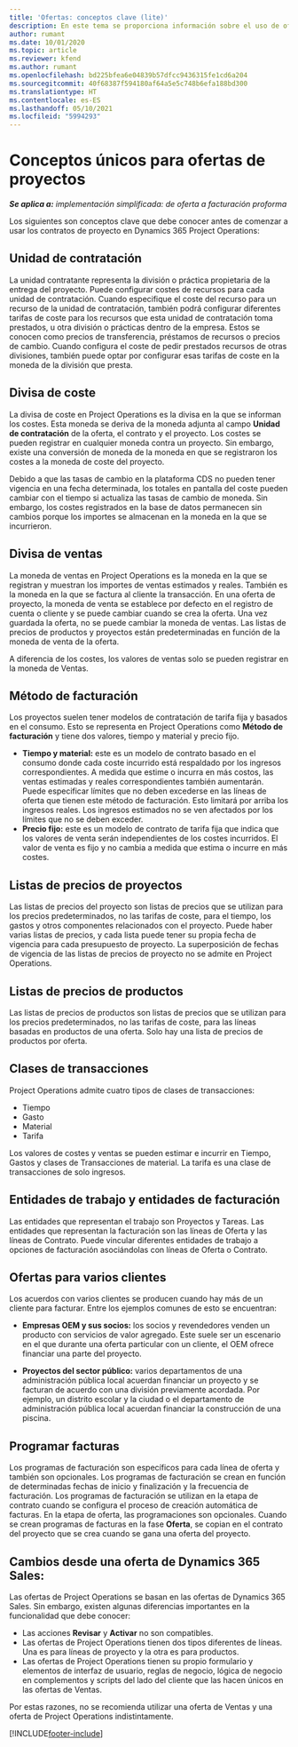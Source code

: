 ```yaml
---
title: 'Ofertas: conceptos clave (lite)'
description: En este tema se proporciona información sobre el uso de ofertas de proyectos en Project Operations.
author: rumant
ms.date: 10/01/2020
ms.topic: article
ms.reviewer: kfend
ms.author: rumant
ms.openlocfilehash: bd225bfea6e04839b57dfcc9436315fe1cd6a204
ms.sourcegitcommit: 40f68387f594180af64a5e5c748b6efa188bd300
ms.translationtype: HT
ms.contentlocale: es-ES
ms.lasthandoff: 05/10/2021
ms.locfileid: "5994293"
---
```

# <a name="concepts-unique-to-project-quotes"></a>Conceptos únicos para ofertas de proyectos

_**Se aplica a:** implementación simplificada: de oferta a facturación proforma_


Los siguientes son conceptos clave que debe conocer antes de comenzar a usar los contratos de proyecto en Dynamics 365 Project Operations:

## <a name="contracting-unit"></a>Unidad de contratación

La unidad contratante representa la división o práctica propietaria de la entrega del proyecto. Puede configurar costes de recursos para cada unidad de contratación. Cuando especifique el coste del recurso para un recurso de la unidad de contratación, también podrá configurar diferentes tarifas de coste para los recursos que esta unidad de contratación toma prestados, u otra división o prácticas dentro de la empresa. Estos se conocen como precios de transferencia, préstamos de recursos o precios de cambio. Cuando configura el coste de pedir prestados recursos de otras divisiones, también puede optar por configurar esas tarifas de coste en la moneda de la división que presta.

## <a name="cost-currency"></a>Divisa de coste

La divisa de coste en Project Operations es la divisa en la que se informan los costes. Esta moneda se deriva de la moneda adjunta al campo **Unidad de contratación** de la oferta, el contrato y el proyecto. Los costes se pueden registrar en cualquier moneda contra un proyecto. Sin embargo, existe una conversión de moneda de la moneda en que se registraron los costes a la moneda de coste del proyecto.

Debido a que las tasas de cambio en la plataforma CDS no pueden tener vigencia en una fecha determinada, los totales en pantalla del coste pueden cambiar con el tiempo si actualiza las tasas de cambio de moneda. Sin embargo, los costes registrados en la base de datos permanecen sin cambios porque los importes se almacenan en la moneda en la que se incurrieron.

## <a name="sales-currency"></a>Divisa de ventas

La moneda de ventas en Project Operations es la moneda en la que se registran y muestran los importes de ventas estimados y reales. También es la moneda en la que se factura al cliente la transacción. En una oferta de proyecto, la moneda de venta se establece por defecto en el registro de cuenta o cliente y se puede cambiar cuando se crea la oferta. Una vez guardada la oferta, no se puede cambiar la moneda de ventas. Las listas de precios de productos y proyectos están predeterminadas en función de la moneda de venta de la oferta.

A diferencia de los costes, los valores de ventas solo se pueden registrar en la moneda de Ventas.

## <a name="billing-method"></a>Método de facturación

Los proyectos suelen tener modelos de contratación de tarifa fija y basados en el consumo. Esto se representa en Project Operations como **Método de facturación** y tiene dos valores, tiempo y material y precio fijo.

- **Tiempo y material:** este es un modelo de contrato basado en el consumo donde cada coste incurrido está respaldado por los ingresos correspondientes. A medida que estime o incurra en más costos, las ventas estimadas y reales correspondientes también aumentarán. Puede especificar límites que no deben excederse en las líneas de oferta que tienen este método de facturación. Esto limitará por arriba los ingresos reales. Los ingresos estimados no se ven afectados por los límites que no se deben exceder.
- **Precio fijo:** este es un modelo de contrato de tarifa fija que indica que los valores de venta serán independientes de los costes incurridos. El valor de venta es fijo y no cambia a medida que estima o incurre en más costes.

## <a name="project-price-lists"></a>Listas de precios de proyectos

Las listas de precios del proyecto son listas de precios que se utilizan para los precios predeterminados, no las tarifas de coste, para el tiempo, los gastos y otros componentes relacionados con el proyecto. Puede haber varias listas de precios, y cada lista puede tener su propia fecha de vigencia para cada presupuesto de proyecto. La superposición de fechas de vigencia de las listas de precios de proyecto no se admite en Project Operations.

## <a name="product-price-lists"></a>Listas de precios de productos

Las listas de precios de productos son listas de precios que se utilizan para los precios predeterminados, no las tarifas de coste, para las líneas basadas en productos de una oferta. Solo hay una lista de precios de productos por oferta.

## <a name="transaction-classes"></a>Clases de transacciones

Project Operations admite cuatro tipos de clases de transacciones:

- Tiempo
- Gasto
- Material
- Tarifa

Los valores de costes y ventas se pueden estimar e incurrir en Tiempo, Gastos y clases de Transacciones de material. La tarifa es una clase de transacciones de solo ingresos.

## <a name="work-entities-and-billing-entities"></a>Entidades de trabajo y entidades de facturación

Las entidades que representan el trabajo son Proyectos y Tareas. Las entidades que representan la facturación son las líneas de Oferta y las líneas de Contrato. Puede vincular diferentes entidades de trabajo a opciones de facturación asociándolas con líneas de Oferta o Contrato.

## <a name="multi-customer-deals"></a>Ofertas para varios clientes

Los acuerdos con varios clientes se producen cuando hay más de un cliente para facturar. Entre los ejemplos comunes de esto se encuentran:

- **Empresas OEM y sus socios:** los socios y revendedores venden un producto con servicios de valor agregado. Este suele ser un escenario en el que durante una oferta particular con un cliente, el OEM ofrece financiar una parte del proyecto. 

- **Proyectos del sector público:** varios departamentos de una administración pública local acuerdan financiar un proyecto y se facturan de acuerdo con una división previamente acordada. Por ejemplo, un distrito escolar y la ciudad o el departamento de administración pública local acuerdan financiar la construcción de una piscina.

## <a name="invoice-schedules"></a>Programar facturas

Los programas de facturación son específicos para cada línea de oferta y también son opcionales. Los programas de facturación se crean en función de determinadas fechas de inicio y finalización y la frecuencia de facturación. Los programas de facturación se utilizan en la etapa de contrato cuando se configura el proceso de creación automática de facturas. En la etapa de oferta, las programaciones son opcionales. Cuando se crean programas de facturas en la fase **Oferta**, se copian en el contrato del proyecto que se crea cuando se gana una oferta del proyecto.

## <a name="changes-from-dynamics-365-sales-quote"></a>Cambios desde una oferta de Dynamics 365 Sales:

Las ofertas de Project Operations se basan en las ofertas de Dynamics 365 Sales. Sin embargo, existen algunas diferencias importantes en la funcionalidad que debe conocer:

- Las acciones **Revisar** y **Activar** no son compatibles.
- Las ofertas de Project Operations tienen dos tipos diferentes de líneas. Una es para líneas de proyecto y la otra es para productos.
- Las ofertas de Project Operations tienen su propio formulario y elementos de interfaz de usuario, reglas de negocio, lógica de negocio en complementos y scripts del lado del cliente que las hacen únicos en las ofertas de Ventas.

Por estas razones, no se recomienda utilizar una oferta de Ventas y una oferta de Project Operations indistintamente.


[!INCLUDE[footer-include](../../includes/footer-banner.md)]
